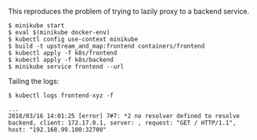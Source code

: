 This reproduces the problem of trying to lazily proxy to a backend service.

```
$ minikube start
$ eval $(minikube docker-env)
$ kubectl config use-context minikube
$ build -t upstream_and_map:frontend containers/frontend
$ kubectl apply -f k8s/frontend
$ kubectl apply -f k8s/backend
$ minikube service frontend --url
```

Tailing the logs:

```
$ kubectl logs frontend-xyz -f

...
2018/03/16 14:01:25 [error] 7#7: *2 no resolver defined to resolve backend, client: 172.17.0.1, server: , request: "GET / HTTP/1.1", host: "192.168.99.100:32700"
```
